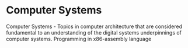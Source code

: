 # Computer Systems 
Computer Systems - Topics in computer architecture that are considered fundamental to an understanding of the digital systems underpinnings of computer systems. Programming in x86-assembly language

